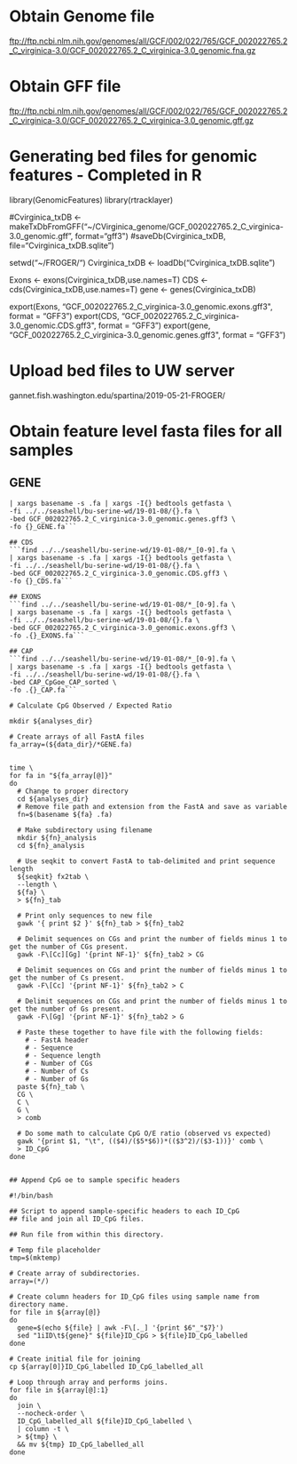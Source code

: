 # Obtain Genome file
ftp://ftp.ncbi.nlm.nih.gov/genomes/all/GCF/002/022/765/GCF_002022765.2_C_virginica-3.0/GCF_002022765.2_C_virginica-3.0_genomic.fna.gz

# Obtain GFF file
ftp://ftp.ncbi.nlm.nih.gov/genomes/all/GCF/002/022/765/GCF_002022765.2_C_virginica-3.0/GCF_002022765.2_C_virginica-3.0_genomic.gff.gz


# Generating bed files for genomic features - Completed in R

library(GenomicFeatures)
library(rtracklayer)

#Cvirginica_txDB <- makeTxDbFromGFF(“~/CVirginica_genome/GCF_002022765.2_C_virginica-3.0_genomic.gff”, format=“gff3")
#saveDb(Cvirginica_txDB, file=“Cvirginica_txDB.sqlite”)

setwd(“~/FROGER/“)
Cvirginica_txDB <- loadDb(“Cvirginica_txDB.sqlite”)

Exons <- exons(Cvirginica_txDB,use.names=T)
CDS <- cds(Cvirginica_txDB,use.names=T)
gene <- genes(Cvirginica_txDB)

export(Exons, “GCF_002022765.2_C_virginica-3.0_genomic.exons.gff3", format = “GFF3”)
export(CDS, “GCF_002022765.2_C_virginica-3.0_genomic.CDS.gff3", format = “GFF3”)
export(gene, “GCF_002022765.2_C_virginica-3.0_genomic.genes.gff3", format = “GFF3”)

# Upload bed files to UW server
gannet.fish.washington.edu/spartina/2019-05-21-FROGER/

# Obtain feature level fasta files for all samples

## GENE
```find ../../seashell/bu-serine-wd/19-01-08/*_[0-9].fa \
| xargs basename -s .fa | xargs -I{} bedtools getfasta \
-fi ../../seashell/bu-serine-wd/19-01-08/{}.fa \
-bed GCF_002022765.2_C_virginica-3.0_genomic.genes.gff3 \
-fo {}_GENE.fa```

## CDS
```find ../../seashell/bu-serine-wd/19-01-08/*_[0-9].fa \
| xargs basename -s .fa | xargs -I{} bedtools getfasta \
-fi ../../seashell/bu-serine-wd/19-01-08/{}.fa \
-bed GCF_002022765.2_C_virginica-3.0_genomic.CDS.gff3 \
-fo {}_CDS.fa```

## EXONS
```find ../../seashell/bu-serine-wd/19-01-08/*_[0-9].fa \
| xargs basename -s .fa | xargs -I{} bedtools getfasta \
-fi ../../seashell/bu-serine-wd/19-01-08/{}.fa \
-bed GCF_002022765.2_C_virginica-3.0_genomic.exons.gff3 \
-fo .{}_EXONS.fa```

## CAP
```find ../../seashell/bu-serine-wd/19-01-08/*_[0-9].fa \
| xargs basename -s .fa | xargs -I{} bedtools getfasta \
-fi ../../seashell/bu-serine-wd/19-01-08/{}.fa \
-bed CAP_CpGoe_CAP_sorted \
-fo .{}_CAP.fa```

# Calculate CpG Observed / Expected Ratio 

mkdir ${analyses_dir}

# Create arrays of all FastA files
fa_array=(${data_dir}/*GENE.fa)


time \
for fa in "${fa_array[@]}"
do
  # Change to proper directory
  cd ${analyses_dir}
  # Remove file path and extension from the FastA and save as variable
  fn=$(basename ${fa} .fa)
  
  # Make subdirectory using filename
  mkdir ${fn}_analysis
  cd ${fn}_analysis
  
  # Use seqkit to convert FastA to tab-delimited and print sequence length 
  ${seqkit} fx2tab \
  --length \
  ${fa} \
  > ${fn}_tab
  
  # Print only sequences to new file
  gawk '{ print $2 }' ${fn}_tab > ${fn}_tab2
  
  # Delimit sequences on CGs and print the number of fields minus 1 to get the number of CGs present.
  gawk -F\[Cc][Gg] '{print NF-1}' ${fn}_tab2 > CG
  
  # Delimit sequences on CGs and print the number of fields minus 1 to get the number of Cs present.
  gawk -F\[Cc] '{print NF-1}' ${fn}_tab2 > C
  
  # Delimit sequences on CGs and print the number of fields minus 1 to get the number of Gs present.
  gawk -F\[Gg] '{print NF-1}' ${fn}_tab2 > G
  
  # Paste these together to have file with the following fields:
    # - FastA header
    # - Sequence
    # - Sequence length
    # - Number of CGs
    # - Number of Cs
    # - Number of Gs
  paste ${fn}_tab \
  CG \
  C \
  G \
  > comb
  
  # Do some math to calculate CpG O/E ratio (observed vs expected)
  gawk '{print $1, "\t", (($4)/($5*$6))*(($3^2)/($3-1))}' comb \
  > ID_CpG
done


## Append CpG oe to sample specific headers

#!/bin/bash

## Script to append sample-specific headers to each ID_CpG
## file and join all ID_CpG files.

## Run file from within this directory.

# Temp file placeholder
tmp=$(mktemp)

# Create array of subdirectories.
array=(*/)

# Create column headers for ID_CpG files using sample name from directory name.
for file in ${array[@]}
do
  gene=$(echo ${file} | awk -F\[._] '{print $6"_"$7}')
  sed "1iID\t${gene}" ${file}ID_CpG > ${file}ID_CpG_labelled
done

# Create initial file for joining
cp ${array[0]}ID_CpG_labelled ID_CpG_labelled_all

# Loop through array and performs joins.
for file in ${array[@]:1}
do
  join \
  --nocheck-order \
  ID_CpG_labelled_all ${file}ID_CpG_labelled \
  | column -t \
  > ${tmp} \
  && mv ${tmp} ID_CpG_labelled_all
done


